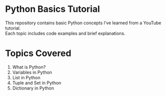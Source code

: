 # Python Basics Tutorial

This repository contains basic Python concepts I’ve learned from a YouTube tutorial.  
Each topic includes code examples and brief explanations.

# Topics Covered

1.  What is Python?
2.  Variables in Python
3.  List in Python
4.  Tuple and Set in Python
5.  Dictionary in Python
